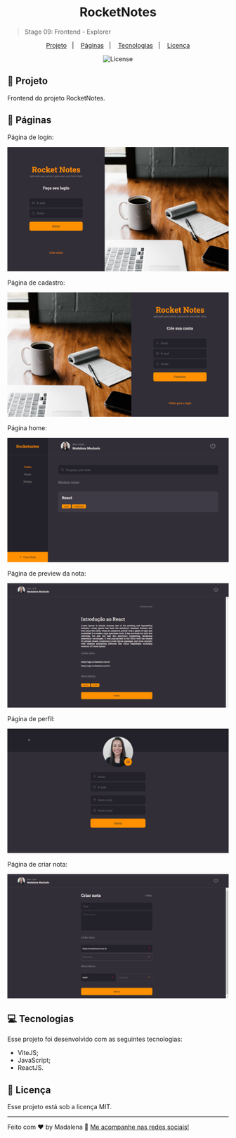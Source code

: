 <h1 align="center"> RocketNotes </h1>

> Stage 09: Frontend - Explorer

<p align="center">
  <a href="#-tecnologias">Projeto</a>&nbsp;&nbsp;&nbsp;|&nbsp;&nbsp;&nbsp;
  <a href="#-projeto">Páginas</a>&nbsp;&nbsp;&nbsp;|&nbsp;&nbsp;&nbsp;
  <a href="#-layout">Tecnologias</a>&nbsp;&nbsp;&nbsp;|&nbsp;&nbsp;&nbsp;
  <a href="#memo-licença">Licença</a>
</p>

<p align="center">
  <img alt="License" src="https://img.shields.io/static/v1?label=license&message=MIT&color=49AA26&labelColor=000000">
</p>

## :file_folder: Projeto

Frontend do projeto RocketNotes.

## :page_with_curl: Páginas

Página de login:

!["Página de login"](./src/assets/SignIn.png)

Página de cadastro:

!["Página de cadastro"](./src/assets/SignUp.png)

Página home:

!["Página home"](./src/assets/home.png)

Página de preview da nota:

!["Página de preview da nota"](./src/assets/details.png)

Página de perfil:

!["Página de perfil"](./src/assets/profile.png)

Página de criar nota:

!["Página de criar nota"](./src/assets/new.png)

## :computer: Tecnologias

Esse projeto foi desenvolvido com as seguintes tecnologias:

- ViteJS;
- JavaScript;
- ReactJS.

## :memo: Licença

Esse projeto está sob a licença MIT.

---

Feito com :heart: by Madalena :wave: [Me acompanhe nas redes sociais!](https://madalena-rocha.github.io/social-links/)